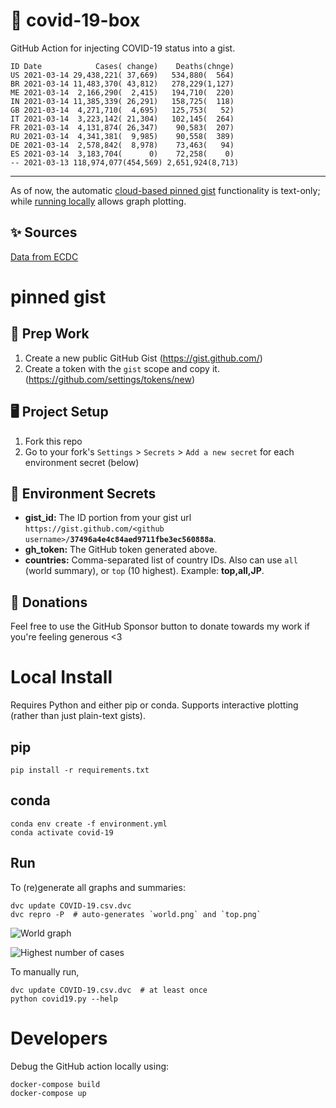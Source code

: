 # 🏥 covid-19-box

GitHub Action for injecting COVID-19 status into a gist.

```
ID Date            Cases( change)    Deaths(chnge)
US 2021-03-14 29,438,221( 37,669)   534,880(  564)
BR 2021-03-14 11,483,370( 43,812)   278,229(1,127)
ME 2021-03-14  2,166,290(  2,415)   194,710(  220)
IN 2021-03-14 11,385,339( 26,291)   158,725(  118)
GB 2021-03-14  4,271,710(  4,695)   125,753(   52)
IT 2021-03-14  3,223,142( 21,304)   102,145(  264)
FR 2021-03-14  4,131,874( 26,347)    90,583(  207)
RU 2021-03-14  4,341,381(  9,985)    90,558(  389)
DE 2021-03-14  2,578,842(  8,978)    73,463(   94)
ES 2021-03-14  3,183,704(      0)    72,258(    0)
-- 2021-03-13 118,974,077(454,569) 2,651,924(8,713)
```

---

As of now, the automatic [cloud-based pinned gist](#pinned-gist) functionality is text-only;
while [running locally](#local-install) allows graph plotting.

## ✨ Sources

[Data from ECDC](https://www.ecdc.europa.eu/en/publications-data/download-todays-data-geographic-distribution-covid-19-cases-worldwide)

# pinned gist

## 🎒 Prep Work
1. Create a new public GitHub Gist (https://gist.github.com/)
1. Create a token with the `gist` scope and copy it. (https://github.com/settings/tokens/new)

## 🖥 Project Setup
1. Fork this repo
1. Go to your fork's `Settings` > `Secrets` > `Add a new secret` for each environment secret (below)

## 🤫 Environment Secrets
- **gist_id:** The ID portion from your gist url `https://gist.github.com/<github username>/`**`37496a4e4c84aed9711fbe3ec560888a`**.
- **gh_token:** The GitHub token generated above.
- **countries:** Comma-separated list of country IDs. Also can use `all` (world summary), or `top` (10 highest). Example: **top,all,JP**.

## 💸 Donations

Feel free to use the GitHub Sponsor button to donate towards my work if you're feeling generous <3

# Local Install

Requires Python and either pip or conda. Supports interactive plotting (rather than just plain-text gists).

## pip

```
pip install -r requirements.txt
```

## conda

```
conda env create -f environment.yml
conda activate covid-19
```

## Run

To (re)generate all graphs and summaries:

```
dvc update COVID-19.csv.dvc
dvc repro -P  # auto-generates `world.png` and `top.png`
```

![World graph](world.png)

![Highest number of cases](top.png)

To manually run,

```
dvc update COVID-19.csv.dvc  # at least once
python covid19.py --help
```

# Developers

Debug the GitHub action locally using:

```
docker-compose build
docker-compose up
```
